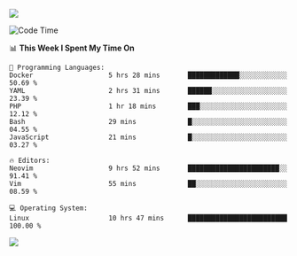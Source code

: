 <!-- [![Top Langs](https://github-readme-stats.vercel.app/api/top-langs/?username=gagahsyuja&theme=dracula&hide_border=true&border_radius=7)](https://github.com/anuraghazra/github-readme-stats) -->

![](https://komarev.com/ghpvc/?username=gagahsyuja&color=orange)

<!--START_SECTION:waka-->
![Code Time](http://img.shields.io/badge/Code%20Time-1%2C499%20hrs%2012%20mins-blue)

📊 **This Week I Spent My Time On** 

```text
💬 Programming Languages: 
Docker                   5 hrs 28 mins       █████████████░░░░░░░░░░░░   50.69 % 
YAML                     2 hrs 31 mins       ██████░░░░░░░░░░░░░░░░░░░   23.39 % 
PHP                      1 hr 18 mins        ███░░░░░░░░░░░░░░░░░░░░░░   12.12 % 
Bash                     29 mins             █░░░░░░░░░░░░░░░░░░░░░░░░   04.55 % 
JavaScript               21 mins             █░░░░░░░░░░░░░░░░░░░░░░░░   03.27 % 

🔥 Editors: 
Neovim                   9 hrs 52 mins       ███████████████████████░░   91.41 % 
Vim                      55 mins             ██░░░░░░░░░░░░░░░░░░░░░░░   08.59 % 

💻 Operating System: 
Linux                    10 hrs 47 mins      █████████████████████████   100.00 % 
```


<!--END_SECTION:waka-->

![](https://hit.yhype.me/github/profile?account_id=96577465)
